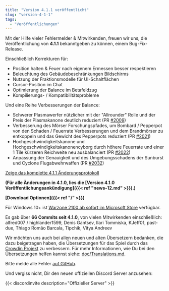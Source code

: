 ```yaml
---
title: "Version 4.1.1 veröffentlicht"
slug: "version-4-1-1"
tags:
  - "Veröffentlichungen"
---
```


Mit der Hilfe vieler Fehlermelder & Mitwirkenden, freuen wir uns, die Veröffentlichung von **4.1.1** bekanntgeben zu können, einem Bug-Fix-Release.

Einschließlich Korrekturen für:
- Position halten & Feuer nach eigenem Ermessen besser respektieren
- Beleuchtung des Gebäudebeschränkungen Bildschirms
- Nutzung der Fraktionsmodelle für UI-Schaltflächen
- Cursor-Position im Chat
- Optimierung der Balance im Betafeldzug
- Kompilierungs- / Kompatibilitätsprobleme

Und eine Reihe Verbesserungen der Balance:
- Schwerer Plasmawerfer nützlicher mit der "Allrounder" Rolle und der Preis der Plasmakanone deutlich reduziert (PR [#2009](https://github.com/Warzone2100/warzone2100/pull/2009))
- Verbesserung des Mörser Forschungspfades, um Bombard / Pepperpot von den Schaden / Feuerrate Verbesserungen und dem Brandmörser zu entkoppeln und das Gewicht des Pepperpots reduziert (PR [#2021](https://github.com/Warzone2100/warzone2100/pull/2021))
- Hochgeschwindigkeitskanone und Hochgeschwindigkeitskanonencyborg durch höhere Feuerrate und einer 1 Tile kürzeren Reichweite neu ausbalanciert (PR [#2022](https://github.com/Warzone2100/warzone2100/pull/2022))
- Anpassung der Genauigkeit und des Umgebungsschadens der Sunburst und Cyclone Flugabwehrwaffen (PR [#2032](https://github.com/Warzone2100/warzone2100/pull/2032))

[Zeige das komplette 4.1.1 Änderungsprotokoll](https://github.com/Warzone2100/warzone2100/raw/4.1.1/ChangeLog)

**(Für alle Änderungen in 4.1.0, lies die [Version 4.1.0 Veröffentlichungsankündigung]({{< ref "news-12.md" >}}).)**

**[Download Optionen]({{< ref "/" >}})**

Für Windows 10+ ist [Warzone 2100 ab sofort im Microsoft Store](https://www.microsoft.com/store/apps/9MW0Z4MPCS8C) verfügbar.

Es gab über **66 Commits seit 4.1.0**, von vielen Mitwirkenden einschließlich: alfred007 / highlander1599, Denis Gantsev, Ilari Tommiska, KJeff01, past-due, Thiago Romão Barcala, Tipchik, Vitya Andreev

Wir möchten uns auch bei allen neuen und alten Übersetzern bedanken, die dazu beigetragen haben, die Übersetzungen für das Spiel durch das [Crowdin Projekt](https://crowdin.com/project/warzone2100) zu verbessern. Für mehr Informationen, wie Du bei den Übersetzungen helfen kannst siehe: [doc/Translations.md](https://github.com/Warzone2100/warzone2100/blob/master/doc/Translations.md#how-do-i-help-translate).

Bitte melde alle Fehler [auf GitHub](https://github.com/Warzone2100/warzone2100/issues).

Und vergiss nicht, Dir den neuen offiziellen Discord Server anzusehen:

{{< discordinvite description="Offizieller Server" >}}
